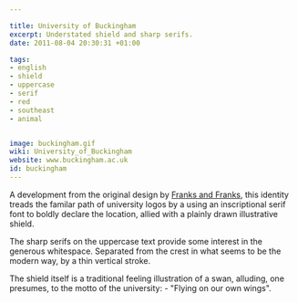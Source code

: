 ```yaml
---

title: University of Buckingham
excerpt: Understated shield and sharp serifs.
date: 2011-08-04 20:30:31 +01:00

tags:
- english
- shield
- uppercase
- serif
- red
- southeast
- animal


image: buckingham.gif
wiki: University_of_Buckingham
website: www.buckingham.ac.uk
id: buckingham
---
```


A development from the original design by [Franks and Franks](http://www.franksandfranks.com/), this identity treads the familar path of university logos by a using an inscriptional serif font to boldly declare the location, allied with a plainly drawn illustrative shield.

The sharp serifs on the uppercase text provide some interest in the generous whitespace. Separated from the crest in what seems to be the modern way, by a thin vertical stroke.

The shield itself is a traditional feeling illustration of a swan, alluding, one presumes, to the motto of the university: - "Flying on our own wings".
